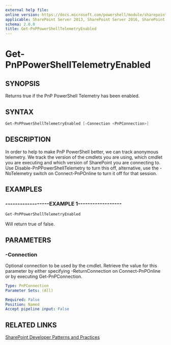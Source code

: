 ```yaml
---
external help file:
online version: https://docs.microsoft.com/powershell/module/sharepoint-pnp/get-pnppowershelltelemetryenabled
applicable: SharePoint Server 2013, SharePoint Server 2016, SharePoint Server 2019, SharePoint Online
schema: 2.0.0
title: Get-PnPPowerShellTelemetryEnabled
---
```


# Get-PnPPowerShellTelemetryEnabled

## SYNOPSIS
Returns true if the PnP PowerShell Telemetry has been enabled.

## SYNTAX 

```powershell
Get-PnPPowerShellTelemetryEnabled [-Connection <PnPConnection>]
```

## DESCRIPTION
In order to help to make PnP PowerShell better, we can track anonymous telemetry. We track the version of the cmdlets you are using, which cmdlet you are executing and which version of SharePoint you are connecting to. Use Disable-PnPPowerShellTelemetry to turn this off, alternative, use the -NoTelemetry switch on Connect-PnPOnline to turn it off for that session.

## EXAMPLES

### ------------------EXAMPLE 1------------------
```powershell
Get-PnPPowerShellTelemetryEnabled
```

Will return true of false.

## PARAMETERS

### -Connection
Optional connection to be used by the cmdlet. Retrieve the value for this parameter by either specifying -ReturnConnection on Connect-PnPOnline or by executing Get-PnPConnection.

```yaml
Type: PnPConnection
Parameter Sets: (All)

Required: False
Position: Named
Accept pipeline input: False
```

## RELATED LINKS

[SharePoint Developer Patterns and Practices](https://aka.ms/sppnp)